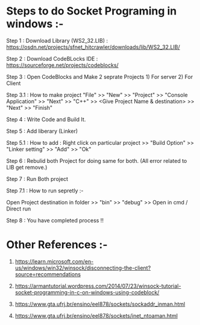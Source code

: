 # Steps to do Socket Programing in windows :-

Step 1 : Download Library (WS2_32.LIB)  : https://osdn.net/projects/sfnet_hitcrawler/downloads/lib/WS2_32.LIB/

Step 2 : Download CodeBLocks IDE : https://sourceforge.net/projects/codeblocks/

Step 3 : Open CodeBlocks and Make 2 seprate Projects
                      1) For server 2) For Client

Step 3.1 : How to make project 
"File" >> "New" >> "Project" >> "Console Application" >> "Next" >> "C++" >> <Give Project Name & destination> >> "Next" >> "Finish"

Step 4 : Write Code and Build It.

Step 5 : Add liberary (Linker)

Step 5.1 : How to add :
Right click on particular project >> "Build Option" >> "Linker setting" >> "Add" >> "Ok"

Step 6 : Rebulid both Project for doing same for both. (All error related to LIB get remove.)
               
Step 7 : Run Both project

Step 7.1 : How to run sepretly :-

Open Project destination in folder >> "bin" >> "debug" >> Open in cmd / Direct run

Step 8 : You have completed process !!
 
 
 # Other References  :-
 
 1) https://learn.microsoft.com/en-us/windows/win32/winsock/disconnecting-the-client?source=recommendations
 
 2) https://armantutorial.wordpress.com/2014/07/23/winsock-tutorial-socket-programming-in-c-on-windows-using-codeblock/

 3) https://www.gta.ufrj.br/ensino/eel878/sockets/sockaddr_inman.html
 
 4) https://www.gta.ufrj.br/ensino/eel878/sockets/inet_ntoaman.html

